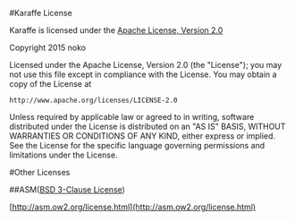 #Karaffe License

Karaffe is licensed under the [Apache License, Version 2.0](http://www.apache.org/licenses/LICENSE-2.0)

Copyright 2015 noko

Licensed under the Apache License, Version 2.0 (the "License");
you may not use this file except in compliance with the License.
You may obtain a copy of the License at

    http://www.apache.org/licenses/LICENSE-2.0

Unless required by applicable law or agreed to in writing, software
distributed under the License is distributed on an "AS IS" BASIS,
WITHOUT WARRANTIES OR CONDITIONS OF ANY KIND, either express or implied.
See the License for the specific language governing permissions and
limitations under the License.

#Other Licenses

##ASM([BSD 3-Clause License](http://opensource.org/licenses/BSD-3-Clause))

[http://asm.ow2.org/license.html](http://asm.ow2.org/license.html)

